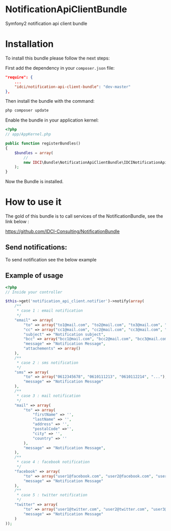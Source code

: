 NotificationApiClientBundle
===========================

Symfony2 notification api client bundle

Installation
============

To install this bundle please follow the next steps:

First add the dependency in your `composer.json` file:

```json
"require": {
    ...
    "idci/notification-api-client-bundle": "dev-master"
},
```

Then install the bundle with the command:

```sh
php composer update
```

Enable the bundle in your application kernel:

```php
<?php
// app/AppKernel.php

public function registerBundles()
{
    $bundles = array(
        //
        new IDCI\Bundle\NotificationApiClientBundle\IDCINotificationApiClientBundle(),
    );
}
```
Now the Bundle is installed.

How to use it
=============

The gold of this bundle is to call services of the NotificationBundle, see the link below :

https://github.com/IDCI-Consulting/NotificationBundle

Send notifications:
-------------------

To send notification see the below example

Example of usage
----------------

```php
<?php
// Inside your controller

$this->get('notification_api_client.notifier')->notify(array(
    /**
     * case 1 : email notification
     */
    "email" => array(
        "to" => array("to1@mail.com", "to2@mail.com", "to3@mail.com", "..."),
        "cc" => array("cc1@mail.com", "cc2@mail.com", "cc3@mail.com", "..."),
        "subject" => "Notification subject",
        "bcc" => array("bcc1@mail.com", "bcc2@mail.com", "bcc3@mail.com", "..."),
        "message" => "Notification Message",
        "attachements" => array()
    ),
    /**
     * case 2 : sms notification
     */
    "sms" => array(
        "to" => array("0612345678", "0610111213", "0610112214", "..."),
        "message" => "Notification Message"
    ),
    /**
     * case 3 : mail notification
     */
    "mail" => array(
        "to" => array(
            "firstName" => '',
            "lastName" => '',
            "address" => '',
            "postalCode" =>'',
            "city" => '',
            "country" => ''
        ),
        "message" => "Notification Message",
    ),
    /**
     * case 4 : facebook notification
     */
    "facebook" => array(
        "to" => array("user1@facebook.com", "user2@facebook.com", "user3@facebook.com", "..."),
        "message" => "Notification Message"
    ),
    /**
     * case 5 : twitter notification
     */
    "twitter" => array(
        "to" => array("user1@twitter.com", "user2@twitter.com", "user3@twitter.com", "..."),
        "message" => "Notification Message"
    )
));
```

